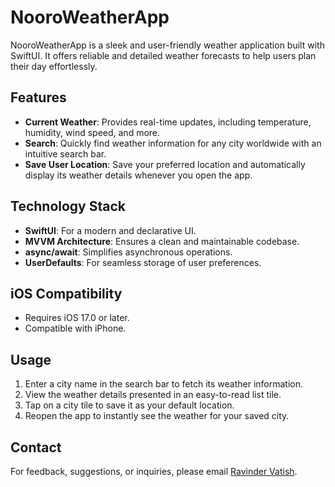 # NooroWeatherApp

NooroWeatherApp is a sleek and user-friendly weather application built with SwiftUI. It offers reliable and detailed weather forecasts to help users plan their day effortlessly.

## Features

- **Current Weather**: Provides real-time updates, including temperature, humidity, wind speed, and more.
- **Search**: Quickly find weather information for any city worldwide with an intuitive search bar.
- **Save User Location**: Save your preferred location and automatically display its weather details whenever you open the app.

## Technology Stack

- **SwiftUI**: For a modern and declarative UI.
- **MVVM Architecture**: Ensures a clean and maintainable codebase.
- **async/await**: Simplifies asynchronous operations.
- **UserDefaults**: For seamless storage of user preferences.

## iOS Compatibility

- Requires iOS 17.0 or later.
- Compatible with iPhone.

## Usage

1. Enter a city name in the search bar to fetch its weather information.
2. View the weather details presented in an easy-to-read list tile.
3. Tap on a city tile to save it as your default location.
4. Reopen the app to instantly see the weather for your saved city.

## Contact

For feedback, suggestions, or inquiries, please email [Ravinder Vatish](mailto\:ravivatish@gmail.com).

